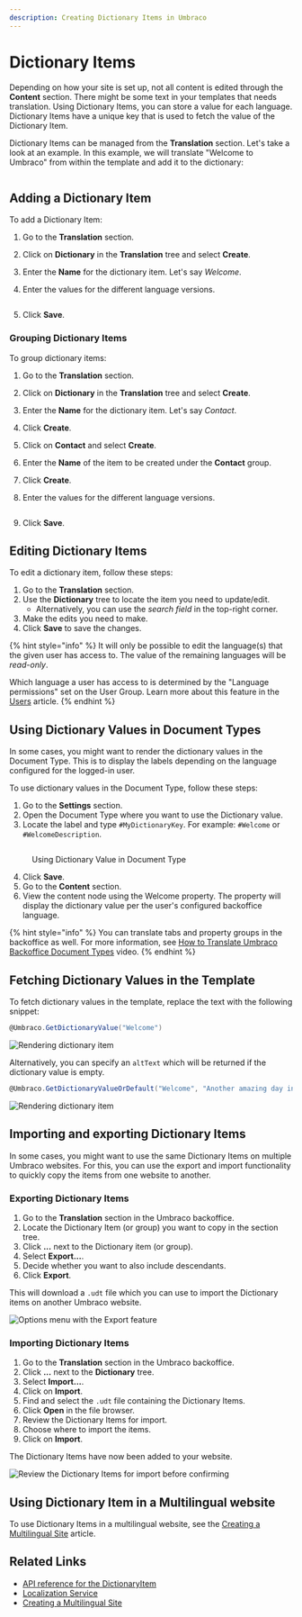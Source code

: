 ```yaml
---
description: Creating Dictionary Items in Umbraco
---
```


# Dictionary Items

Depending on how your site is set up, not all content is edited through the **Content** section. There might be some text in your templates that needs translation. Using Dictionary Items, you can store a value for each language. Dictionary Items have a unique key that is used to fetch the value of the Dictionary Item.

Dictionary Items can be managed from the **Translation** section. Let's take a look at an example. In this example, we will translate "Welcome to Umbraco" from within the template and add it to the dictionary:

<figure><img src="../../../../10/umbraco-cms/fundamentals/data/images/dictionary-item.png" alt=""><figcaption></figcaption></figure>

## Adding a Dictionary Item

To add a Dictionary Item:

1. Go to the **Translation** section.
2. Click on **Dictionary** in the **Translation** tree and select **Create**.
3. Enter the **Name** for the dictionary item. Let's say _Welcome_.
4.  Enter the values for the different language versions.

    <figure><img src="../../../../10/umbraco-cms/fundamentals/data/images/dictionary-item-values.png" alt=""><figcaption></figcaption></figure>
5. Click **Save**.

### Grouping Dictionary Items

To group dictionary items:

1. Go to the **Translation** section.
2. Click on **Dictionary** in the **Translation** tree and select **Create**.
3. Enter the **Name** for the dictionary item. Let's say _Contact_.
4. Click **Create**.
5. Click on **Contact** and select **Create**.
6. Enter the **Name** of the item to be created under the **Contact** group.
7. Click **Create**.
8.  Enter the values for the different language versions.

    <figure><img src="../../../../10/umbraco-cms/fundamentals/data/images/display-dictionary-item.png" alt=""><figcaption></figcaption></figure>
9. Click **Save**.

## Editing Dictionary Items

To edit a dictionary item, follow these steps:

1. Go to the **Translation** section.
2. Use the **Dictionary** tree to locate the item you need to update/edit.
   * Alternatively, you can use the _search field_ in the top-right corner.
3. Make the edits you need to make.
4. Click **Save** to save the changes.

{% hint style="info" %}
It will only be possible to edit the language(s) that the given user has access to. The value of the remaining languages will be _read-only_.

Which language a user has access to is determined by the "Language permissions" set on the User Group. Learn more about this feature in the [Users](users.md#creating-a-user-group) article.
{% endhint %}

## Using Dictionary Values in Document Types

In some cases, you might want to render the dictionary values in the Document Type. This is to display the labels depending on the language configured for the logged-in user.

To use dictionary values in the Document Type, follow these steps:

1. Go to the **Settings** section.
2. Open the Document Type where you want to use the Dictionary value.
3. Locate the label and type `#MyDictionaryKey`. For example: `#Welcome` or `#WelcomeDescription`.

<figure><img src="../../.gitbook/assets/Using_Dictionary_Value.jpg" alt=""><figcaption><p>Using Dictionary Value in Document Type</p></figcaption></figure>

4. Click **Save**.
5. Go to the **Content** section.
6. View the content node using the Welcome property. The property will display the dictionary value per the user's configured backoffice language.

{% hint style="info" %}
You can translate tabs and property groups in the backoffice as well. For more information, see [How to Translate Umbraco Backoffice Document Types](https://www.youtube.com/embed/OayHhOf47LA?si=iRZ7NE-ckv9LjrSv) video.
{% endhint %}

## Fetching Dictionary Values in the Template

To fetch dictionary values in the template, replace the text with the following snippet:

```csharp
@Umbraco.GetDictionaryValue("Welcome")
```

![Rendering dictionary item](../../../../10/umbraco-cms/fundamentals/data/images/rendering-dictionary-item.png)

Alternatively, you can specify an `altText` which will be returned if the dictionary value is empty.

```csharp
@Umbraco.GetDictionaryValueOrDefault("Welcome", "Another amazing day in Umbraco")
```

![Rendering dictionary item](../../../../10/umbraco-cms/fundamentals/data/images/rendering-altvalue-dictionary-item.png)

## Importing and exporting Dictionary Items

In some cases, you might want to use the same Dictionary Items on multiple Umbraco websites. For this, you can use the export and import functionality to quickly copy the items from one website to another.

### Exporting Dictionary Items

1. Go to the **Translation** section in the Umbraco backoffice.
2. Locate the Dictionary Item (or group) you want to copy in the section tree.
3. Click **...** next to the Dictionary item (or group).
4. Select **Export...**.
5. Decide whether you want to also include descendants.
6. Click **Export**.

This will download a `.udt` file which you can use to import the Dictionary items on another Umbraco website.

![Options menu with the Export feature](../../../../10/umbraco-cms/fundamentals/data/images/export.png)

### Importing Dictionary Items

1. Go to the **Translation** section in the Umbraco backoffice.
2. Click **...** next to the **Dictionary** tree.
3. Select **Import...**.
4. Click on **Import**.
5. Find and select the `.udt` file containing the Dictionary Items.
6. Click **Open** in the file browser.
7. Review the Dictionary Items for import.
8. Choose where to import the items.
9. Click on **Import**.

The Dictionary Items have now been added to your website.

![Review the Dictionary Items for import before confirming](../../../../10/umbraco-cms/fundamentals/data/images/import.png)

## Using Dictionary Item in a Multilingual website

To use Dictionary Items in a multilingual website, see the [Creating a Multilingual Site](../../tutorials/multilanguage-setup.md) article.

## Related Links

* [API reference for the DictionaryItem](https://apidocs.umbraco.com/v14/csharp/api/Umbraco.Cms.Core.Models.DictionaryItem.html)
* [Localization Service](https://apidocs.umbraco.com/v14/csharp/api/Umbraco.Cms.Core.Services.ILocalizationService.html)
* [Creating a Multilingual Site](../../tutorials/multilanguage-setup.md)
